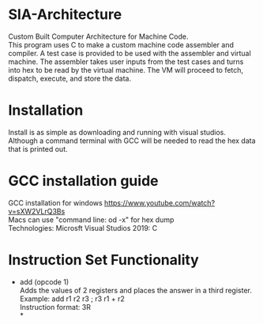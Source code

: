 # SIA-Architecture
Custom Built Computer Architecture for Machine Code. <br />
This program uses C to make a custom machine code assembler and compiler. A test case is provided to be used with the assembler and virtual machine. The assembler takes user inputs from the test cases and turns into hex to be read by the virtual machine.
The VM will proceed to fetch, dispatch, execute, and store the data.

# Installation
Install is as simple as downloading and running with visual studios. <br />
Although a command terminal with GCC will be needed to read the hex data that is printed out.

# GCC installation guide
GCC installation for windows https://www.youtube.com/watch?v=sXW2VLrQ3Bs <br />
Macs can use "command line: od -x" for hex dump <br />
Technologies: Microsft Visual Studios 2019: C 

# Instruction Set Functionality
* add (opcode 1)<br/>
	Adds the values of 2 registers and places the answer in a third register. <br/>
	Example: add r1 r2 r3 ; r3  r1 + r2 <br/>
	Instruction format: 3R <br/>
  *
